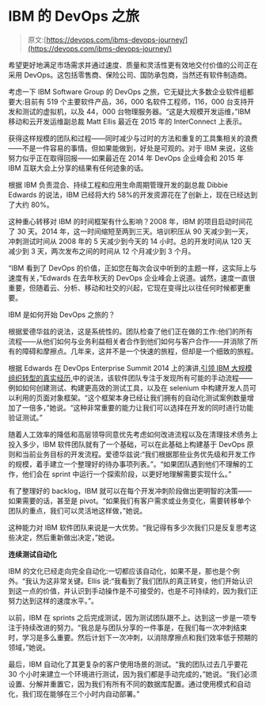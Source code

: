# IBM 的 DevOps 之旅

> 原文:[https://devops.com/ibms-devops-journey/](https://devops.com/ibms-devops-journey/)

希望更好地满足市场需求并通过速度、质量和灵活性更有效地交付价值的公司正在采用 DevOps。这包括零售商、保险公司、国防承包商，当然还有软件制造商。

考虑一下 IBM Software Group 的 DevOps 之旅，它无疑比大多数企业软件组都要大:目前有 519 个主要软件产品，36，000 名软件工程师，116，000 台支持开发和测试的虚拟机，以及 44，000 台物理服务器。“这是大规模开发运维，”IBM 移动和云开发运维副总裁 Matt Ellis 最近在 2015 年的 InterConnect 上表示。

获得这样规模的团队和过程——同时减少与过时的方法和重复的工具集相关的浪费——不是一件容易的事情。但如果能做到，好处是可观的。对于 IBM 来说，这些努力似乎正在取得回报——如果最近在 2014 年 DevOps 企业峰会和 2015 年 IBM 互联大会上分享的结果有任何迹象的话。

根据 IBM 负责混合、持续工程和应用生命周期管理开发的副总裁 Dibbie Edwards 的说法，IBM 已经将大约 58%的开发资源花在了创新上，现在已经达到了大约 80%。

这种重心转移对 IBM 的时间框架有什么影响？2008 年，IBM 的项目启动时间花了 30 天。2014 年，这一时间缩短至两到三天。培训积压从 90 天减少到一天，冲刺测试时间从 2008 年的 5 天减少到今天的 14 小时。总的开发时间从 120 天减少到 3 天，两次发布之间的时间从 12 个月减少到 3 个月。

“IBM 看到了 DevOps 的价值，正如您在每次会议中听到的主题一样，这实际上与速度有关，”Edwards 在去年秋天的 DevOps 企业峰会上说道。诚然，速度一直很重要，但随着云、分析、移动和社交的兴起，它现在变得比以往任何时候都更重要。

IBM 是如何开始 DevOps 之旅的？

根据爱德华兹的说法，这是系统性的。团队检查了他们正在做的工作:他们的所有流程——从他们如何与业务利益相关者合作到他们如何与客户合作——并消除了所有的障碍和摩擦点。几年来，这并不是一个快速的旅程，但却是一个细致的旅程。

根据 Edwards 在 DevOps Enterprise Summit 2014 上的演讲,[引领 IBM 大规模组织转型的真实经历,](https://www.youtube.com/watch?v=p9DvalpydbQ)中的说法，该软件团队专注于发现所有可能的手动流程——例如如何创建测试、构建更高效的测试工具，以及在 selenium 中构建开发人员可以利用的页面对象框架。“这个框架本身已经让我们拥有的自动化测试案例数量增加了一倍多，”她说。“这种非常重要的能力让我们可以选择在开发的同时进行功能验证测试。”

随着人工效率的降低和高层领导同意优先考虑如何改进流程以及在清理技术债务上投入多少，IBM 软件团队就有了一个基础，可以在此基础上构建基于 DevOps 原则和当前业务目标的开发流程。爱德华兹说:“我们根据那些业务优先级和开发工作的规模，着手建立一个整理好的待办事项列表。”。“如果团队遇到他们不理解的工作，他们会在 sprint 中运行一个探索阶段，以更好地理解需要实现什么。”

有了整理好的 backlog，IBM 就可以在每个开发冲刺阶段做出更明智的决策——如果需要的话，甚至是 pivot。“如果我们有客户需求或业务变化，需要转移单个团队的重点，我们可以灵活地这样做，”她说。

这种能力对 IBM 软件团队来说是一大优势。“我记得有多少次我们只是反复思考这些决定，然后重新做出决定，”她说。

**连续测试自动化**

IBM 的文化已经走向完全自动化:一切都应该自动化，如果不是，那也是个例外。“我认为这非常关键。Ellis 说:“我看到了我们团队的真正转变，他们开始认识到这一点的价值，并认识到手动操作是不可接受的，也是不可持续的，因为我们正努力达到这样的速度水平。”。

以前，IBM 在 sprints 之后完成测试，因为测试团队跟不上。达到这一步是一项专注于持续改进的努力。“我总是与团队分享的一件事是，在我们每一次冲刺结束时，学习是多么重要。然后计划下一次冲刺，以消除摩擦点和我们效率低于预期的领域，”她说。

最后，IBM 自动化了其更复杂的客户使用场景的测试。“我的团队过去几乎要花 30 个小时来建立一个环境进行测试，因为我们都是手动完成的，”她说。“我们必须设置、分解并重置它，因为我们有所有不同的数据库配置。通过使用模式和自动化，我们现在能够在三个小时内自动部署。”